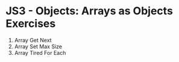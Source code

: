 # JS3 - Objects: Arrays as Objects Exercises

1. Array Get Next
2. Array Set Max Size
3. Array Tired For Each
